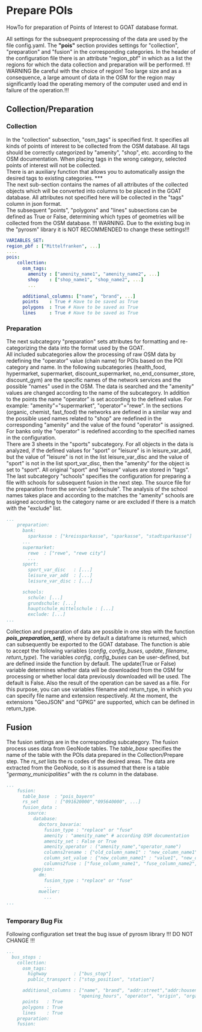 # Prepare POIs
HowTo for preparation of Points of Interest to GOAT database format.  
  
All settings for the subsequent preprocessing of the data are used by the file config.yaml. The **"pois"** section provides settings for "collection", "preparation" and "fusion" in the corresponding categories. 
In the header of the configuration file there is an attribute "region_pbf" in which as a list the regions for which the data collection and preparation will be performed. 
!!! WARNING Be careful with the choice of region! Too large size and as a consequence, a large amount of data in the OSM for the region may significantly load the operating memory of the computer used and end in failure of the operation.!!!  
## Collection/Preparation
### Collection
In the "collection" subsection, "osm_tags" is specified first. It specifies all kinds of points of interest to be collected from the OSM database. All tags should be correctly categorized by "amenity", "shop", etc. according to the OSM documentation. When placing tags in the wrong category, selected points of interest will not be collected.  
There is an auxiliary function that allows you to automatically assign the desired tags to existing categories. ***  
The next sub-section contains the names of all attributes of the collected objects which will be converted into columns to be placed in the GOAT database. All attributes not specified here will be collected in the "tags" column in json format.  
The subsequent "points", "polygons" and "lines" subsections can be defined as True or False, determining which types of geometries will be collected from the OSM database. !!! WARNING. Due to the existing bug in the "pyrosm" library it is NOT RECOMMENDED to change these settings!!! 
```yaml
VARIABLES_SET:
region_pbf : ["Mittelfranken", ...]
....
pois: 
    collection:
      osm_tags:
        amenity : ["amenity_name1", "amenity_name2", ...]
        shop    : ["shop_name1", "shop_name2", ...]
        ...

      additional_columns: ["name", "brand", ...]
      points    : True # Have to be saved as True
      polygons  : True # Have to be saved as True
      lines     : True # Have to be saved as True

```
### Preparation
The next subcategory "preparation" sets attributes for formatting and re-categorizing the data into the format used by the GOAT.  
All included subcategories allow the processing of raw OSM data by redefining the "operator" value (chain name) for POIs based on the POI category and name. 
In the following subcategories (health_food, hypermarket, supermarket, discount_supermarket, no_end_consumer_store, discount_gym) are the specific names of the network services and the possible "names" used in the OSM. The data is searched and the "amenity" values are changed according to the name of the subcategory. In addition to the points the name "operator" is set according to the defined value. For example: "amenity"="supermarket", "operator"="rewe".
In the sections (organic, chemist, fast_food) the networks are defined in a similar way and the possible used names related to "shop" are redefined in the corresponding "amenity" and the value of the found "operator" is assigned.  
For banks only the "operator" is redefined according to the specified names in the configuration.  
There are 3 sheets in the "sports" subcategory. For all objects in the data is analyzed, if the defined values for "sport" or "leisure" is in leisure_var_add, but the value of "leisure" is not in the list leisure_var_disc and the value of "sport" is not in the list sport_var_disc, then the "amenity" for the object is set to "sport". All original "sport" and "leisure" values are stored in "tags".  
The last subcategory "schools" specifies the configuration for preparing a file with schools for subsequent fusion in the next step. The source file for the preparation from the service "jedeschule". The analysis of the school names takes place and according to the matches the "amenity" schools are assigned according to the category name or are excluded if there is a match with the "exclude" list.  
```yaml
...
    preparation:
      bank: 
        sparkasse : ["kreissparkasse", "sparkasse", "stadtsparkasse"]
      ...
      supermarket: 
        rewe  : ["rewe", "rewe city"]
        ...
      sport:
        sport_var_disc   : [...]
        leisure_var_add  : [...]
        leisure_var_disc : [...]

      schools:
        schule: [...]
        grundschule: [...]
        hauptschule_mittelschule : [...]
        exclude: [...]
...
```
Collection and preparation of data are possible in one step with the function **_pois_preparation_set()_**, where by default a dataframe is returned, which can subsequently be exported to the GOAT database. The function is able to accept the following variables (_config_, _config_buses_, _update_, _filename_, _return_type_). The variables _config_, _config_buses_ can be user-defined, but are defined inside the function by default. The update(True or False) variable determines whether data will be downloaded from the OSM for processing or whether local data previously downloaded will be used. The default is False. Also the result of the operation can be saved as a file. For this purpose, you can use variables filename and return_type, in which you can specify file name and extension respectively. At the moment, the extensions "GeoJSON" and "GPKG" are supported, which can be defined in return_type.
## Fusion
The fusion settings are in the corresponding subcategory. The fusion process uses data from GeoNode tables. The _table_base_ specifies the name of the table with the POIs data prepared in the Collection/Prepare step. The _rs_set_ lists the rs codes of the desired areas. The data are extracted from the GeoNode, so it is assumed that there is a table _"germany_municipalities"_ with the rs column in the database.  

```yaml
...
    fusion:
      table_base  : "pois_bayern"
      rs_set      : ["091620000","095640000", ...]
      fusion_data :
        source:
          database:
            doctors_bavaria:
              fusion_type : "replace" or "fuse"
              amenity : "amenity_name" # according OSM documentation
              amenity_set : False or True
              amenity_operator : ("amenity_name","operator_name") 
              columns2rename : {"old_column_name1" : "new_column_name1", "old_column_name2" : "new_column_name2", ...}
              column_set_value : {"new_column_name1" : "value1", "new_column_name2" : "value2", ...}
              columns2fuse : ["fuse_column_name1", "fuse_column_name2", ... ]
          geojson:
            dm:
              fusion_type : "replace" or "fuse"
              ...
            mueller:
              ...
...              
```
## 
### Temporary Bug Fix
  Following configuration set treat the bug issue of pyrosm library
  !!! DO NOT CHANGE !!!
```yaml
...
  bus_stops :
    collection:
      osm_tags: 
        highway          : ["bus_stop"]
        public_transport : ["stop_position", "station"]

      additional_columns : ["name", "brand", "addr:street","addr:housenumber", "addr:postcode", "addr:city", "addr:country", "phone", "website", 
                           "opening_hours", "operator", "origin", "organic", "subway"]
      points   : True
      polygons : True
      lines    : True
    preparation:
    fusion:
```